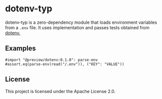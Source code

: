 # dotenv-typ

dotenv-typ is a zero-dependency module that loads environment variables from a `.env` file. It uses implementation and passes tests obtained from [dotenv.](https://github.com/motdotla/dotenv)

## Examples

```typ
#import "@preview/dotenv:0.1.0": parse-env
#assert.eq(parse-env(read("/.env")), ("KEY": "VALUE"))
```

## License

This project is licensed under the Apache License 2.0.
